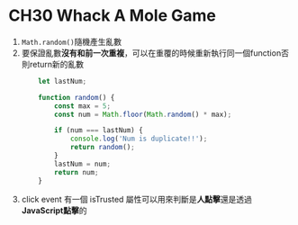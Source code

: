 **CH30 Whack A Mole Game**
=============

1. ```Math.random()```隨機產生亂數
2. 要保證亂數**沒有和前一次重複**，可以在重覆的時候重新執行同一個function否則return新的亂數
    ```js
        let lastNum;

        function random() {
            const max = 5;
            const num = Math.floor(Math.random() * max);

            if (num === lastNum) {
                console.log('Num is duplicate!!');
                return random();
            }
            lastNum = num;
            return num;
        }
    ```
3. click event 有一個 isTrusted 屬性可以用來判斷是**人點擊**還是透過**JavaScript點擊**的
